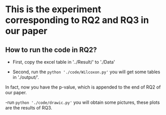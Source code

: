 # This is the experiment corresponding to RQ2 and RQ3 in our paper


## How to run the code in RQ2?

- First, copy the excel table in '../Result/' to './Data'

- Second, run the ``python './code/Wilcoxon.py'`` you will get some tables in './output/'.

In fact, now you have the p-value, which is appended to the end of RQ2 of our paper.

-run ``python './code/drawic.py'`` you will obtain some pictures, these plots are the results of RQ3.
